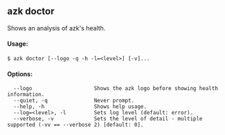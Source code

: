 ## azk doctor

  Shows an analysis of azk's health.

#### Usage:

    $ azk doctor [--logo -q -h -l=<level>] [-v]...

  ####  Options:

```
  --logo                    Shows the azk logo before showing health information.
  --quiet, -q               Never prompt.
  --help, -h                Shows help usage.
  --log=<level>, -l         Sets log level (default: error).
  --verbose, -v             Sets the level of detail - multiple supported (-vv == --verbose 2) [default: 0].
```
